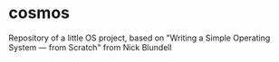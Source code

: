 # cosmos
Repository of a little OS project, based on "Writing a Simple Operating System — from Scratch" from Nick Blundell
